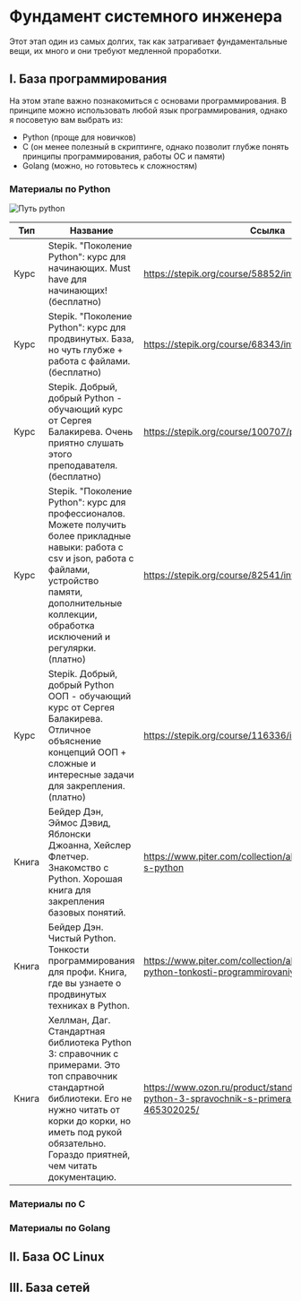 # Фундамент системного инженера

Этот этап один из самых долгих, так как затрагивает фундаментальные вещи, их много и они требуют медленной проработки.

## I. База программирования

На этом этапе важно познакомиться с основами программирования. В принципе можно использовать любой язык программирования, однако я посоветую вам выбрать из:

* Python (проще для новичков)
* C (он менее полезный в скриптинге, однако позволит глубже понять принципы программирования, работы ОС и памяти)
* Golang (можно, но готовьтесь к сложностям)

### Материалы по Python

![Путь python](https://i.ibb.co/Wn15mfF/telegram-cloud-photo-size-2-5253566201211243724-y.jpg)

Тип | Название | Ссылка
---------|---------|----------
 Курс | Stepik. "Поколение Python": курс для начинающих. Must have для начинающих! (бесплатно) | <https://stepik.org/course/58852/info>
 Курс | Stepik. "Поколение Python": курс для продвинутых. База, но чуть глубже + работа с файлами. (бесплатно) | <https://stepik.org/course/68343/info>
 Курс | Stepik. Добрый, добрый Python - обучающий курс от Сергея Балакирева. Очень приятно слушать этого преподавателя. (бесплатно) | <https://stepik.org/course/100707/promo>
 Курс | Stepik. "Поколение Python": курс для профессионалов. Можете получить более прикладные навыки: работа с csv и json, работа с файлами, устройство памяти, дополнительные коллекции, обработка исключений и регулярки. (платно) | <https://stepik.org/course/82541/info>
 Курс | Stepik. Добрый, добрый Python ООП - обучающий курс от Сергея Балакирева. Отличное объяснение концепций ООП + сложные и интересные задачи для закрепления. (платно) | <https://stepik.org/course/116336/info>
 Книга | Бейдер Дэн, Эймос Дэвид, Яблонски Джоанна, Хейслер Флетчер. Знакомство с Python. Хорошая книга для закрепления базовых понятий. | <https://www.piter.com/collection/all/product/znakomstvo-s-python>
 Книга | Бейдер Дэн. Чистый Python. Тонкости программирования для профи. Книга, где вы узнаете о продвинутых техниках в Python. | <https://www.piter.com/collection/all/product/chistyy-python-tonkosti-programmirovaniya-dlya-profi>
 Книга | Хеллман, Даг. Стандартная библиотека Python 3: справочник с примерами. Это топ справочник стандартной библиотеки. Его не нужно читать от корки до корки, но иметь под рукой обязательно. Гораздо приятней, чем читать документацию. | <https://www.ozon.ru/product/standartnaya-biblioteka-python-3-spravochnik-s-primerami-2-e-izdanie-465302025/>

### Материалы по C

### Материалы по Golang

## II. База ОС Linux

## III. База сетей
